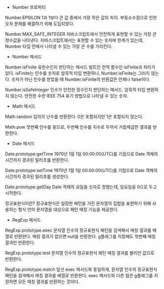 - Number 프로퍼티

Number.EPSILON
1과 1보다 큰 값 중에서 가장 작은 값의 차이. 
부동소수점으로 인한 오차 문제를 해결하기 위해 도입되었다.

Number.MAX_SAFE_INTEGER
자바스크립트에서 안전하게 표현할 수 있는 가장 큰 정수값을 나타낸다.
자바스크립트에서는 표현할 수 있는 숫자에 한계가 있는데, 
Number 타입 안에서 나타낼 수 있는 가장 큰 수를 가리킨다. 


- Number 메서드

Number.isFinite
유한수인지 판단하는 메서드
빌트인 전역 함수인 isFinite과 차이가 있다. 
isFinite는 인수를 숫자로 암묵적 타입 변환하나, Number.isFinite는 그러지 않는다. 
숫자가 아닌 인수를 받았을 때 Number.isFinite의 반환값은 언제나 false이다.

Number.isSafeInteger
인수가 안전한 정수인지 판단하는 메서드. 
암묵적 타입 변환하지 않는다. 
안전한 수란 IEEE 754 표기 방법으로 나타낼 수 있는 숫자.



- Math 메서드

Math.random
임의의 난수를 반환한다. 0은 포함되지만 1은 포함되지 않는다.

Math.pow
첫번째 인수를 밑으로, 두번째 인수를 지수로 두어서 거듭제곱한 결과를 반환한다.



- Date 메서드

Date.prototype.getTime
1970년 1월 1일 00:00:00(UTC)를 기점으로 Date 객체의 시간까지 경과된 밀리초를 반환한다.

Date.prototype.setTime
1970년 1월 1일 00:00:00(UTC)를 기점으로 Date 객체의 시간까지 경과된 밀리초를 생성한다.

Date.prototype.getDay
Date 객체의 요일을 숫자로 정했는데, 일요일을 0으로 두고 시작한다.



정규표현식이란?
정규표현식은 일정한 패턴을 가진 문자열의 집합을 표현하기 위해 사용하는 형식 언어
문자열을 대상으로 패턴 매칭 기능을 제공한다.

- RegExp 메서드

RegExp.prototype.exec
문자열 인수의 정규표현식 패턴을 검색해서 매칭 결과를 배열로 반환한다. 
매칭 결과가 없으면 null을 반환한다. g플래그를 지정해도 첫번째 매칭 결과만 반환한다.

RegExp.prototype.test
문자열 인수의 정규표현식 패턴 매칭 결과를 불리언 값으로 반환한다.

RegExp.prototype.match
앞선 exec 메서드와 동일하게, 문자열 인수의 정규표현식 패턴을 검색해서 매칭 결과를 배열로 반환한다. 
exec 메서드와 다른 점은 g플래그를 지정하면 모든 매칭 결과를 반환하는 것이다.

